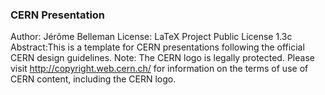### CERN Presentation

Author: Jérôme Belleman
License: LaTeX Project Public License 1.3c
Abstract:This is a template for CERN presentations following the official CERN design guidelines.
Note: The CERN logo is legally protected. Please visit http://copyright.web.cern.ch/ for information on the terms of use of CERN content, including the CERN logo.
